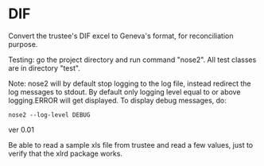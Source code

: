 # DIF

Convert the trustee's DIF excel to Geneva's format, for reconciliation purpose.


Testing: go the project directory and run command "nose2". All test classes
are in directory "test".

Note: nose2 will by default stop logging to the log file, instead redirect the log messages to stdout. By default only logging level equal to or above
logging.ERROR will get displayed. To display debug messages, do:

	nose2 --log-level DEBUG


ver 0.01

Be able to read a sample xls file from trustee and read a few values, just to verify that the xlrd package works.
